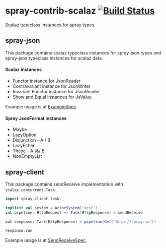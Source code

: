 # spray-contrib-scalaz [![Build Status](https://travis-ci.org/msimav/spray-contrib-scalaz.svg)](https://travis-ci.org/msimav/spray-contrib-scalaz)

Scalaz typeclass instances for spray types.

## spray-json

This package contains scalaz typeclass instances for spray-json types and
spray-json typeclass instances for scalaz data. 

#### Scalaz instances

* Functor instance for JsonReader
* Contravariant instance for JsonWriter
* Invariant Functor instance for JsonReader
* Show and Equal instances for JsValue

Example usage is at [ExampleSpec](https://github.com/msimav/spray-contrib-scalaz/blob/master/src/test/scala/spray/json/ExampleSpec.scala).

#### Spray JsonFormat instances

* Maybe
* LazyOption
* Disjunction - A \/ B
* LazyEither
* These - A \\&/ B
* NonEmptyList

## spray-client

This package contains sendReceive implementation with `scalaz.concurrent.Task`.

```scala
import spray.client.task._

implicit val system = ActorSystem("test")
val pipeline: HttpRequest => Task[HttpResponse] = sendReceive

val response: Task[HttpResponse] = pipeline(Get("http://spray.io"))

response.run
```

Example usage is at [SendReceiveSpec](https://github.com/msimav/spray-contrib-scalaz/blob/master/src/test/scala/spray/client/SendReceiveSpec.scala).
